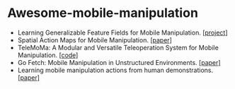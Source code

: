 # Awesome-mobile-manipulation


- Learning Generalizable Feature Fields for Mobile Manipulation. [[project]](https://geff-b1.github.io/)
- Spatial Action Maps for Mobile Manipulation. [[paper]](https://arxiv.org/pdf/2004.09141)
- TeleMoMa: A Modular and Versatile Teleoperation System for Mobile Manipulation. [[code]](https://github.com/UT-Austin-RobIn/telemoma)
- Go Fetch: Mobile Manipulation in Unstructured Environments. [[paper]](https://arxiv.org/abs/2004.00899)
- Learning mobile manipulation actions from human demonstrations. [[paper]](https://ieeexplore.ieee.org/abstract/document/8206152?casa_token=iaAkzsh8VPcAAAAA:3B_4SuctP0rW963S6XX1Vhxas-5UVp_vNu4movi3XiINpGY6zDiafzGb8xnK0in54MnBDJP-)
